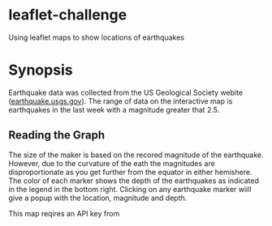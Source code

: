 # leaflet-challenge
Using leaflet maps to show locations of earthquakes

# Synopsis

Earthquake data was collected from the US Geological Society webite (<a href="https://earthquake.usgs.gov/earthquakes/">earthquake.usgs.gov</a>). The range of data on the interactive map is earthquakes in the last week with a magnitude greater that 2.5.

## Reading the Graph

The size of the maker is based on the recored magnitude of the earthquake. However, due to the curvature of the eath the magnitudes are disproportionate as you get further from the equator in either hemishere. The color of each marker shows the depth of the earthquakes as indicated in the legend in the bottom right. Clicking on any earthquake marker wiill give a popup with the location, magnitude and depth.

This map reqires an API key from 
